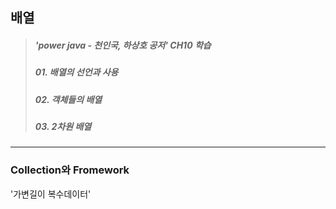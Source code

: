 ## 배열

> ##### 'power java - 천인국, 하상호 공저' CH10 학습
> ##### 01. 배열의 선언과 사용
> ##### 02. 객체들의 배열
> ##### 03. 2차원 배열
----------------------
### Collection와 Fromework

  '가변길이 복수데이터'
